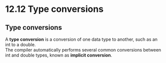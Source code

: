 # 12.12 Type conversions

## Type conversions
A **type conversion** is a conversion of one data type to another, such as an int to a double.   
The compiler automatically performs several common conversions between int and double types, known as **implicit conversion**.   
